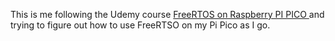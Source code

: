 This is me following the Udemy course [FreeRTOS on Raspberry PI PICO
](https://www.udemy.com/course/freertos-on-rpi-pico/) and trying to figure out how to use FreeRTSO on my
Pi Pico as I go.
